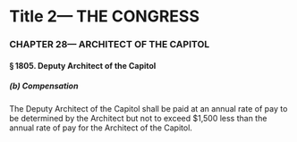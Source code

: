 
# Title 2— THE CONGRESS
### CHAPTER 28— ARCHITECT OF THE CAPITOL
#### § 1805. Deputy Architect of the Capitol
##### (b) Compensation

The Deputy Architect of the Capitol shall be paid at an annual rate of pay to be determined by the Architect but not to exceed $1,500 less than the annual rate of pay for the Architect of the Capitol.
